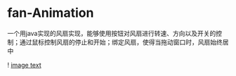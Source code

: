 # fan-Animation
一个用java实现的风扇实现，能够使用按钮对风扇进行转速、方向以及开关的控制；通过鼠标控制风扇的停止和开始；绑定风扇，使得当拖动窗口时，风扇始终居中

! [image text](https://github.com/abao1041/fan-/blob/main/images/image.png)
